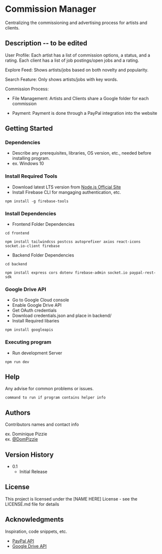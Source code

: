 # Commission Manager

Centralizing the commissioning and advertising process for artists and clients.

## Description -- to be edited

User Profile: Each artist has a list of commission options, a status, and a rating. Each client has a list of job postings/open jobs and a rating.

Explore Feed: Shows artists/jobs based on both novelty and popularity.

Search Feature: Only shows artists/jobs with key words.

Commission Process:

* File Management: Artists and Clients share a Google folder for each commission
   
* Payment: Payment is done through a PayPal integration into the website

## Getting Started

### Dependencies

* Describe any prerequisites, libraries, OS version, etc., needed before installing program.
* ex. Windows 10

### Install Required Tools

* Download latest LTS version from [Node.js Official Site](https://nodejs.org/en)
* Install Firebase CLI for mangaging authentication, etc. 
```
npm install -g firebase-tools
```
### Install Dependencies 
* Frontend Folder Dependencies
```
cd frontend
```
```
npm install tailwindcss postcss autoprefixer axios react-icons socket.io-client firebase
```

* Backend Folder Dependencies
```
cd backend
```
```
npm install express cors dotenv firebase-admin socket.io paypal-rest-sdk
```
### Google Drive API
* Go to Google Cloud console
* Enable Google Drive API
* Get OAuth credentials
* Download credentials.json and place in backend/
* Install Required libaries
```
npm install googleapis

```
### Executing program

* Run development Server
```
npm run dev
```

## Help

Any advise for common problems or issues.
```
command to run if program contains helper info
```

## Authors

Contributors names and contact info

ex. Dominique Pizzie  
ex. [@DomPizzie](https://twitter.com/dompizzie)

## Version History

* 0.1
    * Initial Release

## License

This project is licensed under the [NAME HERE] License - see the LICENSE.md file for details

## Acknowledgments

Inspiration, code snippets, etc.
* [PayPal API](https://github.com/matiassingers/awesome-readme)
* [Google Drive API](https://gist.github.com/PurpleBooth/109311bb0361f32d87a2)
